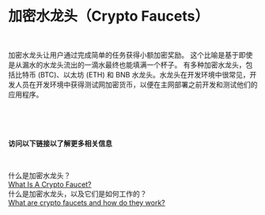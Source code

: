 # 加密水龙头（Crypto Faucets）

<br>

加密水龙头让用户通过完成简单的任务获得小额加密奖励。 这个比喻是基于即使是从漏水的水龙头流出的一滴水最终也能填满一个杯子。 有多种加密水龙头，包括比特币 (BTC)、以太坊 (ETH) 和 BNB 水龙头。水龙头在开发环境中很常见，开发人员在开发环境中获得测试网加密货币，以便在主网部署之前开发和测试他们的应用程序。


<br>
<br>
<br>

**访问以下链接以了解更多相关信息**<br>

<br>

什么是加密水龙头？<br>
[What Is A Crypto Faucet?](https://academy.binance.com/en/articles/what-is-a-crypto-faucet)<br>
什么是加密水龙头，以及它们是如何工作的？<br>
[What are crypto faucets and how do they work?](https://cointelegraph.com/news/what-are-crypto-faucets-and-how-do-they-work)<br>